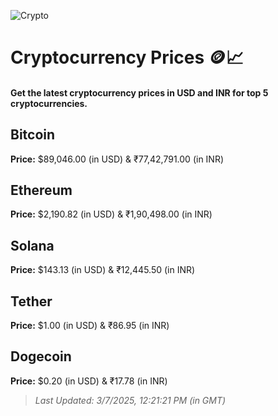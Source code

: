 
![Crypto](https://www.techguide.com.au/wp-content/uploads/2020/11/crypto3.jpeg)

# Cryptocurrency Prices 🪙📈

#### Get the latest cryptocurrency prices in USD and INR for top 5 cryptocurrencies.

## Bitcoin

**Price:** $89,046.00 (in USD) & ₹77,42,791.00 (in INR)

## Ethereum

**Price:** $2,190.82 (in USD) & ₹1,90,498.00 (in INR)

## Solana

**Price:** $143.13 (in USD) & ₹12,445.50 (in INR)

## Tether

**Price:** $1.00 (in USD) & ₹86.95 (in INR)

## Dogecoin

**Price:** $0.20 (in USD) & ₹17.78 (in INR)

> _Last Updated: 3/7/2025, 12:21:21 PM (in GMT)_
